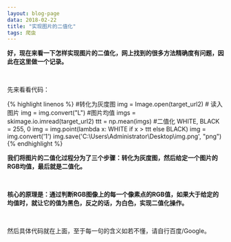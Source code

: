 ```yaml
---
layout: blog-page
data: 2018-02-22
title: "实现图片的二值化"
tags: 爬虫
---
```

<p><b>好，现在来看一下怎样实现图片的二值化，网上找到的很多方法精确度有问题，因此在这里做一个记录。</b></p><br>
<p>先来看看代码：</p>
{% highlight linenos %}
    #转化为灰度图
    img = Image.open(target_url2)  # 读入图片
    img = img.convert("L")
    #图片均值
    imgs = skimage.io.imread(target_url2)
    ttt = np.mean(imgs)
    #二值化
    WHITE, BLACK = 255, 0
    img = img.point(lambda x: WHITE if  x > ttt else BLACK)
    img = img.convert('1')
    img.save('C:\Users\Administrator\Desktop\img.png', "png")
{% endhighlight %}
<br>
<p><b>我们将图片的二值化过程分为了三个步骤：转化为灰度图，然后给定一个图片的RGB均值，最后就是二值化。</b></p>
<br>
<p><b>核心的原理是：通过判断RGB图像上的每一个像素点的RGB值，如果大于给定的均值时，就让它的值为黑色，反之的话，为白色，实现二值化操作。</b></p><br>

<p>然后具体代码就在上面，至于每一句的含义如若不懂，请自行百度/Google。</p>
